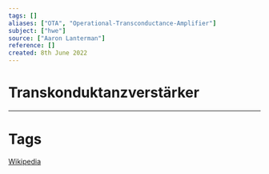 ```yaml
---
tags: []
aliases: ["OTA", "Operational-Transconductance-Amplifier"]
subject: ["hwe"]
source: ["Aaron Lanterman"]
reference: []
created: 8th June 2022
---
```


# Transkonduktanzverstärker

---
# Tags
[Wikipedia](https://de.wikipedia.org/wiki/Transkonduktanzverst%C3%A4rker)